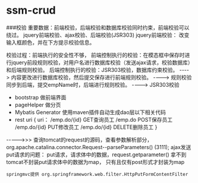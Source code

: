 # ssm-crud
###校验
重要数据：前端校验，后端校验和数据库校验同时约束，前端校验可以绕过。
jquery前端校验、ajax校验、后端校验(JSR303)
    jquery前端校验： 改变输入框颜色，并在下方提示校验信息。
    
    
校验过程：前端执行的安全性不够，
    前端控制执行的校验：在模态框中保存时进行jquery前段规则校验，对用户名进行数据库校验（发送ajax请求，校验数据库）和后端规则校验。
    后端控制执行的校验：JSR303校验，数据库约束校验。
            ----> 内容更改进行数据库校验，然后提交保存进行前端规则校验。
            ----> 规则校验同步到后端，提交empName时，后端进行规则校验。
            ----> JSR303校验
    
    
- bootstrap 做前端界面
- pageHelper 做分页
- Mybatis Generator 使用maven插件自动生成dao层以下相关代码
- rest uri 
{
    uri：
   /emp.do/{id} GET查询员工
   /emp.do      POST保存员工
   /emp.do/{id} PUT修改员工
   /emp.do/{id} DELETE删除员工
}


----->>> 查询tomcat的request的源码，查看参数解析部分，org.apache.catalina.connector.Request--parseParameters() (3111);
ajax发送put请求的问题：
    put请求，请求体中的数据，request.getparameter() 拿不到
    tomcat不封装put请求体中的数据为map， 只有且仅有post形式才封装为map
    
    springmvc提供 org.springframework.web.filter.HttpPutFormContentFilter
